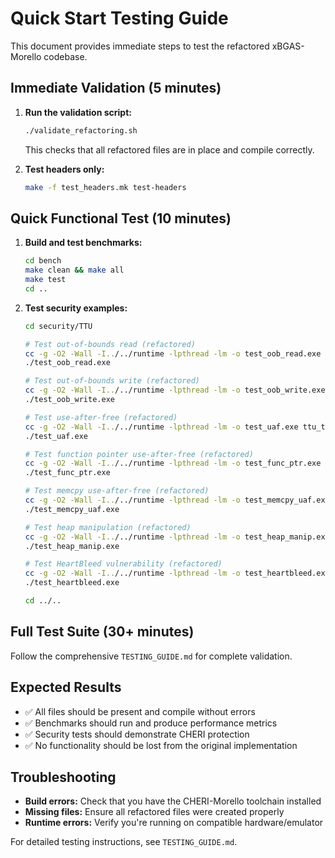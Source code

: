 # Quick Start Testing Guide

This document provides immediate steps to test the refactored xBGAS-Morello codebase.

## Immediate Validation (5 minutes)

1. **Run the validation script:**
   ```bash
   ./validate_refactoring.sh
   ```
   This checks that all refactored files are in place and compile correctly.

2. **Test headers only:**
   ```bash
   make -f test_headers.mk test-headers
   ```

## Quick Functional Test (10 minutes)

1. **Build and test benchmarks:**
   ```bash
   cd bench
   make clean && make all
   make test
   cd ..
   ```

2. **Test security examples:**
   ```bash
   cd security/TTU
   
   # Test out-of-bounds read (refactored)
   cc -g -O2 -Wall -I../../runtime -lpthread -lm -o test_oob_read.exe ttu_s4_oob_read_refactored.c ../../runtime/xbMrtime_api_asm.s
   ./test_oob_read.exe
   
   # Test out-of-bounds write (refactored)  
   cc -g -O2 -Wall -I../../runtime -lpthread -lm -o test_oob_write.exe ttu_s5_oob_write_refactored.c ../../runtime/xbMrtime_api_asm.s
   ./test_oob_write.exe
   
   # Test use-after-free (refactored)
   cc -g -O2 -Wall -I../../runtime -lpthread -lm -o test_uaf.exe ttu_t5_use_after_free_refactored.c ../../runtime/xbMrtime_api_asm.s
   ./test_uaf.exe
   
   # Test function pointer use-after-free (refactored)
   cc -g -O2 -Wall -I../../runtime -lpthread -lm -o test_func_ptr.exe ttu_t6_uaf_function_pointer_refactored_fixed.c ../../runtime/xbMrtime_api_asm.s
   ./test_func_ptr.exe
   
   # Test memcpy use-after-free (refactored)
   cc -g -O2 -Wall -I../../runtime -lpthread -lm -o test_memcpy_uaf.exe ttu_t7_uaf_memcpy_refactored_fixed.c ../../runtime/xbMrtime_api_asm.s
   ./test_memcpy_uaf.exe
   
   # Test heap manipulation (refactored)
   cc -g -O2 -Wall -I../../runtime -lpthread -lm -o test_heap_manip.exe ttu_t2_hm_fake_chunk_malloc_refactored.c ../../runtime/xbMrtime_api_asm.s
   ./test_heap_manip.exe
   
   # Test HeartBleed vulnerability (refactored)
   cc -g -O2 -Wall -I../../runtime -lpthread -lm -o test_heartbleed.exe ttu_r1_HeartBleed_refactored.c ../../runtime/xbMrtime_api_asm.s
   ./test_heartbleed.exe
   
   cd ../..
   ```

## Full Test Suite (30+ minutes)

Follow the comprehensive `TESTING_GUIDE.md` for complete validation.

## Expected Results

- ✅ All files should be present and compile without errors
- ✅ Benchmarks should run and produce performance metrics
- ✅ Security tests should demonstrate CHERI protection
- ✅ No functionality should be lost from the original implementation

## Troubleshooting

- **Build errors:** Check that you have the CHERI-Morello toolchain installed
- **Missing files:** Ensure all refactored files were created properly
- **Runtime errors:** Verify you're running on compatible hardware/emulator

For detailed testing instructions, see `TESTING_GUIDE.md`.
